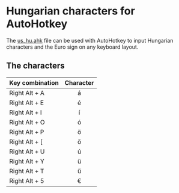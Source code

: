 # Hungarian characters for AutoHotkey

The [us_hu.ahk](us_hu.ahk) file can be used with AutoHotkey to input Hungarian characters and the
Euro sign on any keyboard layout.

## The characters

| Key combination | Character |
| --------------- | :-------: |
| Right Alt + A   | á |
| Right Alt + E   | é |
| Right Alt + I   | í |
| Right Alt + O   | ó |
| Right Alt + P   | ö |
| Right Alt + [   | ő |
| Right Alt + U   | ú |
| Right Alt + Y   | ü |
| Right Alt + T   | ű |
| Right Alt + 5   | € |
